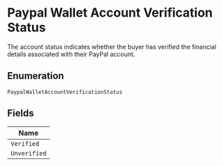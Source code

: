 
# Paypal Wallet Account Verification Status

The account status indicates whether the buyer has verified the financial details associated with their PayPal account.

## Enumeration

`PaypalWalletAccountVerificationStatus`

## Fields

| Name |
|  --- |
| `Verified` |
| `Unverified` |

